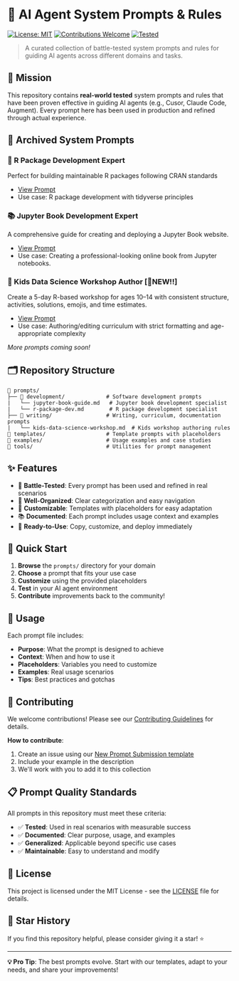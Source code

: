 # 🤖 AI Agent System Prompts & Rules

[![License: MIT](https://img.shields.io/badge/License-MIT-yellow.svg)](https://opensource.org/licenses/MIT)
[![Contributions Welcome](https://img.shields.io/badge/contributions-welcome-brightgreen.svg?style=flat)](CONTRIBUTING.md)
[![Tested](https://img.shields.io/badge/tested-✓-green.svg)](https://github.com/skysheng7/ai-agent-prompts)

> A curated collection of battle-tested system prompts and rules for guiding AI agents across different domains and tasks.

## 🎯 Mission

This repository contains **real-world tested** system prompts and rules that have been proven effective in guiding AI agents (e.g., Cusor, Claude Code, Augment). Every prompt here has been used in production and refined through actual experience.

## 🎉 Archived System Prompts

### 🔬 R Package Development Expert
Perfect for building maintainable R packages following CRAN standards
- [View Prompt](prompts/development/r-package-dev.md)
- Use case: R package development with tidyverse principles

### 📚 Jupyter Book Development Expert
A comprehensive guide for creating and deploying a Jupyter Book website.
- [View Prompt](prompts/development/jupyter-book-guide.md)
- Use case: Creating a professional-looking online book from Jupyter notebooks.

### 🎒 Kids Data Science Workshop Author [🌟NEW!!]
Create a 5-day R-based workshop for ages 10–14 with consistent structure, activities, solutions, emojis, and time estimates.
- [View Prompt](prompts/writing/kids-data-science-workshop.md)
- Use case: Authoring/editing curriculum with strict formatting and age-appropriate complexity

*More prompts coming soon!*

## 🗂️ Repository Structure

```
📁 prompts/
├── 📁 development/             # Software development prompts
|   └── jupyter-book-guide.md   # Jupyter book development specialist
|   └── r-package-dev.md        # R package development specialist
├── 📁 writing/                 # Writing, curriculum, documentation prompts
|   └── kids-data-science-workshop.md  # Kids workshop authoring rules
📁 templates/                   # Template prompts with placeholders
📁 examples/                    # Usage examples and case studies
📁 tools/                       # Utilities for prompt management
```

## ✨ Features

- 🧪 **Battle-Tested**: Every prompt has been used and refined in real scenarios
- 🎨 **Well-Organized**: Clear categorization and easy navigation
- 🔧 **Customizable**: Templates with placeholders for easy adaptation
- 📚 **Documented**: Each prompt includes usage context and examples
- 🚀 **Ready-to-Use**: Copy, customize, and deploy immediately

## 🚀 Quick Start

1. **Browse** the `prompts/` directory for your domain
2. **Choose** a prompt that fits your use case
3. **Customize** using the provided placeholders
4. **Test** in your AI agent environment
5. **Contribute** improvements back to the community!

## 📖 Usage

Each prompt file includes:
- **Purpose**: What the prompt is designed to achieve
- **Context**: When and how to use it
- **Placeholders**: Variables you need to customize
- **Examples**: Real usage scenarios
- **Tips**: Best practices and gotchas

## 🤝 Contributing

We welcome contributions! Please see our [Contributing Guidelines](CONTRIBUTING.md) for details.

**How to contribute**:
1. Create an issue using our [New Prompt Submission template](../.github/ISSUE_TEMPLATE/new-prompt.md)
2. Include your example in the description
3. We'll work with you to add it to this collection

## 📋 Prompt Quality Standards

All prompts in this repository must meet these criteria:
- ✅ **Tested**: Used in real scenarios with measurable success
- ✅ **Documented**: Clear purpose, usage, and examples
- ✅ **Generalized**: Applicable beyond specific use cases
- ✅ **Maintainable**: Easy to understand and modify


## 📄 License

This project is licensed under the MIT License - see the [LICENSE](LICENSE) file for details.

## 🌟 Star History

If you find this repository helpful, please consider giving it a star! ⭐

---

**💡 Pro Tip**: The best prompts evolve. Start with our templates, adapt to your needs, and share your improvements!
